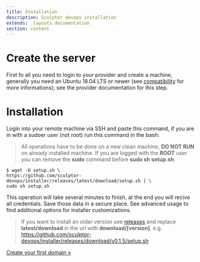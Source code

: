 ```yaml
---
title: Installation
description: Sculptor devops installation
extends: _layouts.documentation
section: content
---
```


# Create the server
First fo all you need to login to your provider and create a machine, generally you need an Ubuntu 18.04 LTS or newer (see [compatibility](/docs/platform/compatibility) for more informations); see the provider documentation for this step.

# Installation

Login into your remote machine via SSH and paste this command, if you are in with a sudoer user (not root) run this command in the bash:

> All operations have to be done on a new clean machine, **DO NOT RUN** on already installed machine.
> If you are logged with the **ROOT** user you can remove the **sudo** command before **sudo sh setup.sh**.

``` shell
$ wget -O setup.sh \
https://github.com/sculptor-devops/installer/releases/latest/download/setup.sh | \
sudo sh setup.sh
```

This operation will take several minutes to finish, at the end you will recive all credentials.
Save those data in a secure place. See advanced usage to find additional options for installer customizations.

> If you want to install an older version see [releases](https://github.com/sculptor-devops/installer/releases) and replace **latest/download** in the url with **download/[version]**.
> e.g. https://github.com/sculptor-devops/installer/releases/download/v0.1.5/setup.sh

<asciinema :src="$withBase('/cast/installation_ubuntu18.cast')" cols="80" rows="24" speed="8" />


[Create your first domain &raquo;](/docs/getting-started/create-domain)

